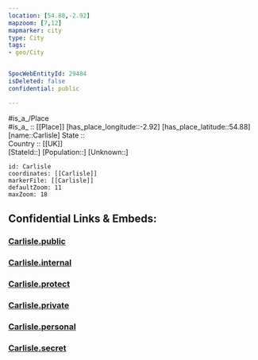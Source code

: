 ```yaml
---
location: [54.88,-2.92] 
mapzoom: [7,12] 
mapmarker: city 
type: City
tags:
- geo/City


SpocWebEntityId: 29484
isDeleted: false
confidential: public

---
```

#is_a_/Place  
#is_a_ :: [[Place]] 
[has_place_longitude::-2.92] 
[has_place_latitude::54.88] 
[name::Carlisle] 
State ::  
Country :: [[UK]]  
[StateId::] 
[Population::] 
[Unknown::] 


```leaflet
id: Carlisle
coordinates: [[Carlisle]] 
markerFile: [[Carlisle]] 
defaultZoom: 11 
maxZoom: 18
```


## Confidential Links & Embeds: 

### [Carlisle.public](/_public/\Earth\Continent\Europe\Europe~North\UK\England\Regions~England\North_West_England\Cumbria\cities~CumbriaCarlisle.public.md) 

### [Carlisle.internal](/_internal/\Earth\Continent\Europe\Europe~North\UK\England\Regions~England\North_West_England\Cumbria\cities~CumbriaCarlisle.internal.md) 

### [Carlisle.protect](/_protect/\Earth\Continent\Europe\Europe~North\UK\England\Regions~England\North_West_England\Cumbria\cities~CumbriaCarlisle.protect.md) 

### [Carlisle.private](/_private/\Earth\Continent\Europe\Europe~North\UK\England\Regions~England\North_West_England\Cumbria\cities~CumbriaCarlisle.private.md) 

### [Carlisle.personal](/_personal/\Earth\Continent\Europe\Europe~North\UK\England\Regions~England\North_West_England\Cumbria\cities~CumbriaCarlisle.personal.md) 

### [Carlisle.secret](/_secret/\Earth\Continent\Europe\Europe~North\UK\England\Regions~England\North_West_England\Cumbria\cities~CumbriaCarlisle.secret.md)

